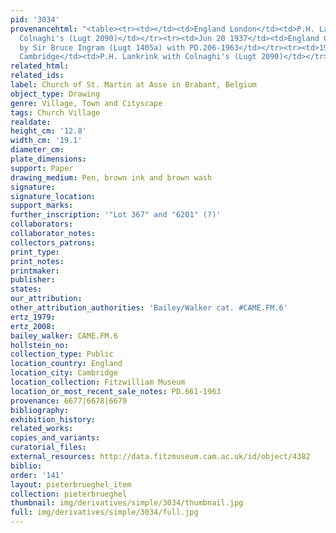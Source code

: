 ```yaml
---
pid: '3034'
provenancehtml: "<table><tr><td></td><td>England London</td><td>P.H. Lankrink with
  Colnaghi's (Lugt 2090)</td></tr><tr><td>Jun 20 1937</td><td>England Chesham</td><td>Bought
  by Sir Bruce Ingram (Lugt 1405a) with PD.206-1963</td></tr><tr><td>1963</td><td>England
  Cambridge</td><td>P.H. Lankrink with Colnaghi's (Lugt 2090)</td></tr></table>"
related_html:
related_ids:
label: Church of St. Martin at Asse in Brabant, Belgium
object_type: Drawing
genre: Village, Town and Cityscape
tags: Church Village
realdate:
height_cm: '12.8'
width_cm: '19.1'
diameter_cm:
plate_dimensions:
support: Paper
drawing_medium: Pen, brown ink and brown wash
signature:
signature_location:
support_marks:
further_inscription: '"Lot 367" and "6201" (?)'
collaborators:
collaborator_notes:
collectors_patrons:
print_type:
print_notes:
printmaker:
publisher:
states:
our_attribution:
other_attribution_authorities: 'Bailey/Walker cat. #CAME.FM.6'
ertz_1979:
ertz_2008:
bailey_walker: CAME.FM.6
hollstein_no:
collection_type: Public
location_country: England
location_city: Cambridge
location_collection: Fitzwilliam Museum
location_or_most_recent_sale_notes: PD.661-1963
provenance: 6677|6678|6679
bibliography:
exhibition_history:
related_works:
copies_and_variants:
curatorial_files:
external_resources: http://data.fitzmuseum.cam.ac.uk/id/object/4382
biblio:
order: '141'
layout: pieterbrueghel_item
collection: pieterbrueghel
thumbnail: img/derivatives/simple/3034/thumbnail.jpg
full: img/derivatives/simple/3034/full.jpg
---
```

